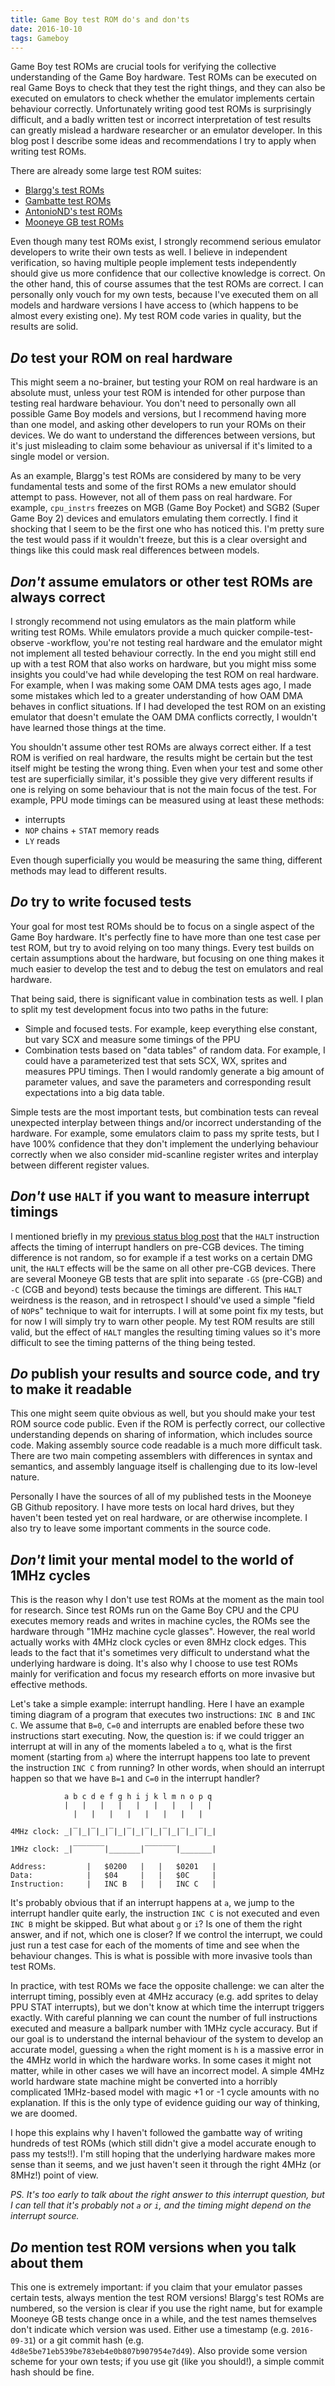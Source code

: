 ```yaml
---
title: Game Boy test ROM do's and don'ts
date: 2016-10-10
tags: Gameboy
---
```


Game Boy test ROMs are crucial tools for verifying the collective understanding
of the Game Boy hardware. Test ROMs can be executed on real Game Boys to check
that they test the right things, and they can also be executed on emulators to
check whether the emulator implements certain behaviour correctly.
Unfortunately writing good test ROMs is surprisingly difficult, and a badly
written test or incorrect interpretation of test results can greatly mislead a
hardware researcher or an emulator developer. In this blog post I describe some
ideas and recommendations I try to apply when writing test ROMs.

There are already some large test ROM suites:

* [Blargg's test ROMs](http://gbdev.gg8.se/files/roms/blargg-gb-tests/)
* [Gambatte test ROMs](https://github.com/sinamas/gambatte/tree/master/test/hwtests)
* [AntonioND's test ROMs](https://github.com/AntonioND/gbc-hw-tests)
* [Mooneye GB test ROMs](https://github.com/Gekkio/mooneye-gb/tree/master/tests)

Even though many test ROMs exist, I strongly recommend serious emulator
developers to write their own tests as well. I believe in independent
verification, so having multiple people implement tests independently should
give us more confidence that our collective knowledge is correct. On the other
hand, this of course assumes that the test ROMs are correct. I can personally
only vouch for my own tests, because I've executed them on all models and
hardware versions I have access to (which happens to be almost every existing
one). My test ROM code varies in quality, but the results are solid.

## *Do* test your ROM on real hardware

This might seem a no-brainer, but testing your ROM on real hardware is an
absolute must, unless your test ROM is intended for other purpose than testing
real hardware behaviour. You don't need to personally own all possible Game Boy
models and versions, but I recommend having more than one model, and asking
other developers to run your ROMs on their devices. We do want to understand
the differences between versions, but it's just misleading to claim some
behaviour as universal if it's limited to a single model or version.

As an example, Blargg's test ROMs are considered by many to be very fundamental
tests and some of the first ROMs a new emulator should attempt to pass.
However, not all of them pass on real hardware. For example, `cpu_instrs`
freezes on MGB (Game Boy Pocket) and SGB2 (Super Game Boy 2) devices and
emulators emulating them correctly. I find it shocking that I seem to be the
first one who has noticed this. I'm pretty sure the test would pass if it
wouldn't freeze, but this is a clear oversight and things like this could mask
real differences between models.

## *Don't* assume emulators or other test ROMs are always correct

I strongly recommend not using emulators as the main platform while writing
test ROMs. While emulators provide a much quicker compile-test-observe
-workflow, you're not testing real hardware and the emulator might not
implement all tested behaviour correctly. In the end you might still end up
with a test ROM that also works on hardware, but you might miss some insights
you could've had while developing the test ROM on real hardware. For example,
when I was making some OAM DMA tests ages ago, I made some mistakes which led
to a greater understanding of how OAM DMA behaves in conflict situations. If I
had developed the test ROM on an existing emulator that doesn't emulate the OAM
DMA conflicts correctly, I wouldn't have learned those things at the time.

You shouldn't assume other test ROMs are always correct either. If a test ROM
is verified on real hardware, the results might be certain but the test itself
might be testing the wrong thing. Even when your test and some other test are
superficially similar, it's possible they give very different results if one is
relying on some behaviour that is not the main focus of the test. For example,
PPU mode timings can be measured using at least these methods:

* interrupts
* `NOP` chains + `STAT` memory reads
* `LY` reads

Even though superficially you would be measuring the same thing, different
methods may lead to different results.

## *Do* try to write focused tests

Your goal for most test ROMs should be to focus on a single aspect of the Game
Boy hardware. It's perfectly fine to have more than one test case per test ROM,
but try to avoid relying on too many things. Every test builds on certain
assumptions about the hardware, but focusing on one thing makes it much easier
to develop the test and to debug the test on emulators and real hardware.

That being said, there is significant value in combination tests as well. I
plan to split my test development focus into two paths in the future:

* Simple and focused tests. For example, keep everything else constant, but
  vary SCX and measure some timings of the PPU
* Combination tests based on "data tables" of random data. For example,
  I could have a parameterized test that sets SCX, WX, sprites and measures PPU
  timings. Then I would randomly generate a big amount of parameter values, and
  save the parameters and corresponding result expectations into a big data
  table.

Simple tests are the most important tests, but combination tests can reveal
unexpected interplay between things and/or incorrect understanding of the
hardware. For example, some emulators claim to pass my sprite tests, but I have
100% confidence that they don't implement the underlying behaviour correctly
when we also consider mid-scanline register writes and interplay between
different register values.

## *Don't* use `HALT` if you want to measure interrupt timings

I mentioned briefly in my [previous status blog post](/blog/2016-10-04-game-boy-research-status.html)
that the `HALT` instruction affects the timing of interrupt handlers on pre-CGB
devices.  The timing difference is not random, so for example if a test works
on a certain DMG unit, the `HALT` effects will be the same on all other pre-CGB
devices. There are several Mooneye GB tests that are split into separate `-GS`
(pre-CGB) and `-C` (CGB and beyond) tests because the timings are different.
This `HALT` weirdness is the reason, and in retrospect I should've used a simple
"field of `NOP`s" technique to wait for interrupts. I will at some point fix my
tests, but for now I will simply try to warn other people. My test ROM results
are still valid, but the effect of `HALT` mangles the resulting timing values
so it's more difficult to see the timing patterns of the thing being tested.

## *Do* publish your results and source code, and try to make it readable

This one might seem quite obvious as well, but you should make your test ROM
source code public. Even if the ROM is perfectly correct, our collective
understanding depends on sharing of information, which includes source code.
Making assembly source code readable is a much more difficult task. There are
two main competing assemblers with differences in syntax and semantics, and
assembly language itself is challenging due to its low-level nature.

Personally I have the sources of all of my published tests in the Mooneye GB
Github repository. I have more tests on local hard drives, but they haven't
been tested yet on real hardware, or are otherwise incomplete. I also try to
leave some important comments in the source code.

## *Don't* limit your mental model to the world of 1MHz cycles

This is the reason why I don't use test ROMs at the moment as the main tool for
research. Since test ROMs run on the Game Boy CPU and the CPU executes memory
reads and writes in machine cycles, the ROMs see the hardware through "1MHz
machine cycle glasses". However, the real world actually works with 4MHz clock
cycles or even 8MHz clock edges. This leads to the fact that it's sometimes
very difficult to understand what the underlying hardware is doing. It's also
why I choose to use test ROMs mainly for verification and focus my research
efforts on more invasive but effective methods.

Let's take a simple example: interrupt handling. Here I have an example timing
diagram of a program that executes two instructions: `INC B` and `INC C`.  We
assume that `B=0`, `C=0` and interrupts are enabled before these two
instructions start executing. Now, the question is: if we could trigger an
interrupt at will in any of the moments labeled `a` to `q`, what is the
first moment (starting from `a`) where the interrupt happens too late to
prevent the instruction `INC C` from running? In other words, when should an
interrupt happen so that we have `B=1` and `C=0` in the interrupt handler?

```
            a b c d e f g h i j k l m n o p q
            |   |   |   |   |   |   |   |   |
              |   |   |   |   |   |   |   |

4MHz clock: _|‾|_|‾|_|‾|_|‾|_|‾|_|‾|_|‾|_|‾|_|

1MHz clock: _|‾‾‾‾‾‾‾|_______|‾‾‾‾‾‾‾|_______|

Address:         |   $0200   |   |   $0201   |
Data:            |   $04     |   |   $0C     |
Instruction:     |   INC B   |   |   INC C   |
```

It's probably obvious that if an interrupt happens at `a`, we jump to the
interrupt handler quite early, the instruction `INC C` is not executed and even
`INC B` might be skipped.  But what about `g` or `i`? Is one of them the right
answer, and if not, which one is closer? If we control the interrupt, we could
just run a test case for each of the moments of time and see when the behaviour
changes. This is what is possible with more invasive tools than test ROMs.

In practice, with test ROMs we face the opposite challenge: we can alter the
interrupt timing, possibly even at 4MHz accuracy (e.g. add sprites to delay PPU
STAT interrupts), but we don't know at which time the interrupt triggers
exactly. With careful planning we can count the number of full instructions
executed and measure a ballpark number with 1MHz cycle accuracy. But if our
goal is to understand the internal behaviour of the system to develop an
accurate model, guessing `a` when the right moment is `h` is a massive error in
the 4MHz world in which the hardware works. In some cases it might not matter,
while in other cases we will have an incorrect model. A simple 4MHz world
hardware state machine might be converted into a horribly complicated
1MHz-based model with magic +1 or -1 cycle amounts with no explanation. If this
is the only type of evidence guiding our way of thinking, we are doomed.

I hope this explains why I haven't followed the gambatte way of writing
hundreds of test ROMs (which still didn't give a model accurate enough to pass
my tests!!). I'm still hoping that the underlying hardware makes more sense
than it seems, and we just haven't seen it through the right 4MHz (or 8MHz!)
point of view.

*PS. It's too early to talk about the right answer to this interrupt question,
but I can tell that it's probably not `a` or `i`, and the timing might depend
on the interrupt source.*

## *Do* mention test ROM versions when you talk about them

This one is extremely important: if you claim that your emulator passes certain
tests, always mention the test ROM versions!  Blargg's test ROMs are numbered,
so the version is clear if you use the right name, but for example Mooneye GB
tests change once in a while, and the test names themselves don't indicate
which version was used. Either use a timestamp (e.g. `2016-09-31`) or a git
commit hash (e.g. `4d8e5be71eb539be783eb4e0b807b907954e7d49`). Also provide
some version scheme for your own tests; if you use git (like you should!), a
simple commit hash should be fine.
